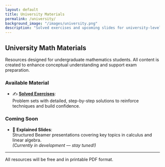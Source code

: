 ```yaml
---
layout: default
title: University Materials
permalink: /university/
background_image: "/images/university.png"
description: "Solved exercises and upcoming slides for university-level calculus, linear algebra, and more."
---
```


## University Math Materials

Resources designed for undergraduate mathematics students. All content is created to enhance conceptual understanding and support exam preparation.

### Available Material

- ✍️ [**Solved Exercises**](/university/solved-exercises/):  
  Problem sets with detailed, step-by-step solutions to reinforce techniques and build confidence.

### Coming Soon

- 📘 **Explained Slides**:  
  Structured Beamer presentations covering key topics in calculus and linear algebra.  
  *(Currently in development — stay tuned!)*

---

All resources will be free and in printable PDF format.

